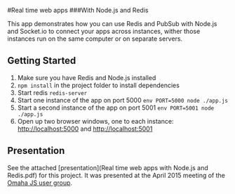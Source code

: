 #Real time web apps
###With Node.js and Redis

This app demonstrates how you can use Redis and PubSub with Node.js and Socket.io to connect your apps across instances, wither those instances run on the same computer or on separate servers.

## Getting Started

1. Make sure you have Redis and Node.js installed
2. `npm install` in the project folder to install dependencies
3. Start redis `redis-server`
4. Start one instance of the app on port 5000 
`env PORT=5000 node ./app.js`
5. Start a second instance of the app on port 5001
`env PORT=5001 node ./app.js`
6. Open up two browser windows, one to each instance: [http://localhost:5000](http://localhost:5000) and [http://localhost:5001](http://localhost:5001)

## Presentation
See the attached [presentation](Real time web apps with Node.js and Redis.pdf) for this project. It was presented at the April 2015 meeting of the [Omaha JS user group](http://www.meetup.com/nebraskajs/).
